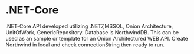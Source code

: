 # .NET-Core

.NET-Core API developed utilizing .NET7,MSSQL, Onion Architecture, UnitOfWork, GenericRepository. Database is NorthwindDB. This can be used as an sample or template for an Onion Architectured WEB API.
Create Northwind in local and check connectionString then ready to run.
